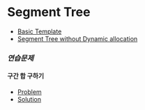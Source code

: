 # Segment Tree

 - [Basic Template](./segment_tree.cpp)
 - [Segment Tree without Dynamic allocation](./segment_tree_2.cpp)


### ***연습문제***

#### 구간 합 구하기
 - [Problem](https://www.acmicpc.net/problem/2042)
 - [Solution](./2042.cpp)
